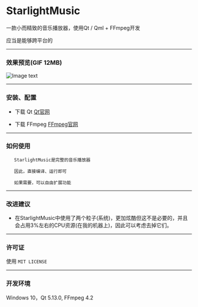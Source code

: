 ﻿# StarlightMusic

  一款小而精致的音乐播放器，使用Qt / Qml + FFmpeg开发
 
  应当是能够跨平台的

---

### 效果预览(GIF 12MB)

![Image text](preview/preview.gif) 

---

### 安装、配置 

 - 下载 Qt [Qt官网](https://www.qt.io/)

 - 下载 FFmpeg [FFmpeg官网](https://www.ffmpeg.org/)

---

### 如何使用

```
   StarlightMusic是完整的音乐播放器
   
   因此，直接编译、运行即可

   如果需要，可以自由扩展功能
```

---

### 改进建议

 - 在StarlightMusic中使用了两个粒子(系统)，更加炫酷但这不是必要的，并且会占用3%左右的CPU资源(在我的机器上)，因此可以考虑去掉它们。

---

### 许可证

   使用 `MIT LICENSE`

---

### 开发环境

  Windows 10，Qt 5.13.0, FFmpeg 4.2
